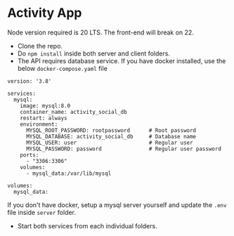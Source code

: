 # Activity App

Node version required is 20 LTS. The front-end will break on 22.

* Clone the repo.
* Do `npm install` inside both server and client folders.
* The API requires database service. If you have docker installed, use the below `docker-compose.yaml` file

```
version: '3.8'

services:
  mysql:
    image: mysql:8.0
    container_name: activity_social_db
    restart: always
    environment:
      MYSQL_ROOT_PASSWORD: rootpassword      # Root password
      MYSQL_DATABASE: activity_social_db     # Database name
      MYSQL_USER: user                       # Regular user
      MYSQL_PASSWORD: password               # Regular user password
    ports:
      - "3306:3306"
    volumes:
      - mysql_data:/var/lib/mysql

volumes:
  mysql_data:
  ```
  If you don't have docker, setup a mysql server yourself and update the `.env` file inside `server` folder.

* Start both services from each individual folders.
